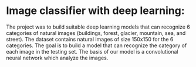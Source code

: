 # Image classifier with deep learning:
The project was to build suitable deep learning models that can recognize 6 categories of natural images (buildings, forest, glacier, mountain, sea, and street). The dataset contains natural images of size 150x150 for the 6 categories. The goal is to build a model that can recognize the category of each image in the testing set. The basis of our model is a convolutional neural network which analyze the images.
